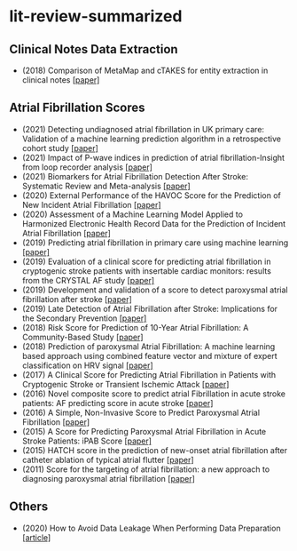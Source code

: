 # lit-review-summarized

## Clinical Notes Data Extraction

* (2018) Comparison of MetaMap and cTAKES for entity extraction in clinical notes [[paper]](https://bmcmedinformdecismak.biomedcentral.com/articles/10.1186/s12911-018-0654-2)

## Atrial Fibrillation Scores

* (2021) Detecting undiagnosed atrial fibrillation in UK primary care: Validation of a machine learning prediction algorithm in a retrospective cohort study [[paper]](https://pubmed.ncbi.nlm.nih.gov/34021576/)
* (2021) Impact of P-wave indices in prediction of atrial fibrillation-Insight from loop recorder analysis [[paper]](https://pubmed.ncbi.nlm.nih.gov/33963655/)
* (2021) Biomarkers for Atrial Fibrillation Detection After Stroke: Systematic Review and Meta-analysis [[paper]](https://pubmed.ncbi.nlm.nih.gov/34504030/)
* (2020) External Performance of the HAVOC Score for the Prediction of New Incident Atrial Fibrillation [[paper]](https://www.ahajournals.org/doi/full/10.1161/STROKEAHA.119.027990#:~:text=The%20negative%20predictive%20value%20of%20low%2Drisk%20HAVOC%20score%2C%20or,%2C%2062.1%25–73.3%25)
* (2020) Assessment of a Machine Learning Model Applied to Harmonized Electronic Health Record Data for the Prediction of Incident Atrial Fibrillation [[paper]](https://pubmed.ncbi.nlm.nih.gov/31951272/)
* (2019) Predicting atrial fibrillation in primary care using machine learning [[paper]](https://journals.plos.org/plosone/article?id=10.1371/journal.pone.0224582)
* (2019) Evaluation of a clinical score for predicting atrial fibrillation in cryptogenic stroke patients with insertable cardiac monitors: results from the CRYSTAL AF study [[paper]](https://pubmed.ncbi.nlm.nih.gov/31007721/)
* (2019) Development and validation of a score to detect paroxysmal atrial fibrillation after stroke [[paper]](https://pubmed.ncbi.nlm.nih.gov/30530796/)
* (2019) Late Detection of Atrial Fibrillation after Stroke: Implications for the Secondary Prevention [[paper]](https://pubmed.ncbi.nlm.nih.gov/31618742/)
* (2018) Risk Score for Prediction of 10-Year Atrial Fibrillation: A Community-Based Study [[paper]](https://pubmed.ncbi.nlm.nih.gov/30103243/)
* (2018) Prediction of paroxysmal Atrial Fibrillation: A machine learning based approach using combined feature vector and mixture of expert classification on HRV signal [[paper]](https://pubmed.ncbi.nlm.nih.gov/30337081/)
* (2017) A Clinical Score for Predicting Atrial Fibrillation in Patients with Cryptogenic Stroke or Transient Ischemic Attack [[paper]](https://pubmed.ncbi.nlm.nih.gov/28654919/)
* (2016) Novel composite score to predict atrial Fibrillation in acute stroke patients: AF predicting score in acute stroke [[paper]](https://pubmed.ncbi.nlm.nih.gov/26896619/)
* (2016) A Simple, Non-Invasive Score to Predict Paroxysmal Atrial Fibrillation [[paper]](https://pubmed.ncbi.nlm.nih.gov/27680490/)
* (2015) A Score for Predicting Paroxysmal Atrial Fibrillation in Acute Stroke Patients: iPAB Score [[paper]](https://pubmed.ncbi.nlm.nih.gov/26190307/)
* (2015) HATCH score in the prediction of new-onset atrial fibrillation after catheter ablation of typical atrial flutter [[paper]](https://pubmed.ncbi.nlm.nih.gov/25850017/#:~:text=The%20HATCH%20score%20could%20be,AF%20after%20typical%20AFL%20ablation)
* (2011) Score for the targeting of atrial fibrillation: a new approach to diagnosing paroxysmal atrial fibrillation [[paper]](https://pubmed.ncbi.nlm.nih.gov/21346349/)

## Others

* (2020) How to Avoid Data Leakage When Performing Data Preparation [[article]](https://machinelearningmastery.com/data-preparation-without-data-leakage/)
